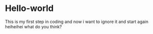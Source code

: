 # Hello-world
This is my first step in coding 
and now i want to ignore it and start again
heiheihei
what do you think?
